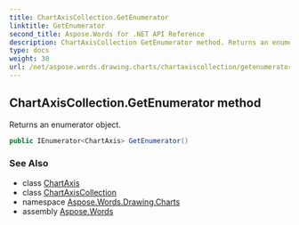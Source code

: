 ```yaml
---
title: ChartAxisCollection.GetEnumerator
linktitle: GetEnumerator
second_title: Aspose.Words for .NET API Reference
description: ChartAxisCollection GetEnumerator method. Returns an enumerator object in C#.
type: docs
weight: 30
url: /net/aspose.words.drawing.charts/chartaxiscollection/getenumerator/
---
```

## ChartAxisCollection.GetEnumerator method

Returns an enumerator object.

```csharp
public IEnumerator<ChartAxis> GetEnumerator()
```

### See Also

* class [ChartAxis](../../chartaxis/)
* class [ChartAxisCollection](../)
* namespace [Aspose.Words.Drawing.Charts](../../chartaxiscollection/)
* assembly [Aspose.Words](../../../)
